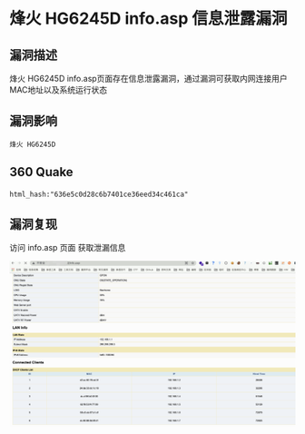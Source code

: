 # 

# 烽火 HG6245D info.asp 信息泄露漏洞

## 漏洞描述

烽火 HG6245D info.asp页面存在信息泄露漏洞，通过漏洞可获取内网连接用户MAC地址以及系统运行状态

## 漏洞影响

```
烽火 HG6245D 
```

## 360 Quake

```
html_hash:"636e5c0d28c6b7401ce36eed34c461ca"
```

## 漏洞复现

访问 info.asp 页面 获取泄漏信息

![img](./images/202202162250206.png)
